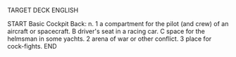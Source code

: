 TARGET DECK
ENGLISH

START
Basic
Cockpit
Back: n. 1 a compartment for the pilot (and crew) of an aircraft or spacecraft. B driver's seat in a racing car. C space for the helmsman in some yachts. 2 arena of war or other conflict. 3 place for cock-fights.
END
